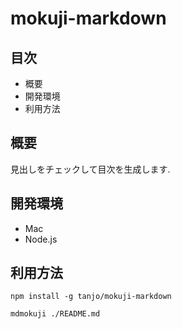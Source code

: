 mokuji-markdown
===============

## 目次

   - 概要
   - 開発環境
   - 利用方法

## 概要

見出しをチェックして目次を生成します.

## 開発環境

- Mac
- Node.js

## 利用方法

```
npm install -g tanjo/mokuji-markdown
```

```
mdmokuji ./README.md
```
